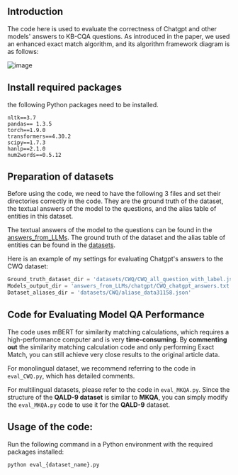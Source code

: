 ## Introduction
The code here is used to evaluate the correctness of Chatgpt and other models' answers to KB-CQA questions. As introduced in the paper, we used an enhanced exact match algorithm, and its algorithm framework diagram is as follows:

![image](https://github.com/tan92hl/Complex-Question-Answering-Evaluation-of-GPT-family/assets/47051778/2598d6ce-fe2d-430d-ae30-ba5be3dd87a6)


## Install required packages

the following Python packages need to be installed.

```
nltk==3.7
pandas== 1.3.5
torch==1.9.0
transformers==4.30.2
scipy==1.7.3
hanlp==2.1.0
num2words==0.5.12
```

## Preparation of datasets

Before using the code, we need to have the following 3 files and set their directories correctly in the code. They are the ground truth of the dataset, the textual answers of the model to the questions, and the alias table of entities in this dataset.

The textual answers of the model to the questions can be found in the [answers_from_LLMs](answers_from_LLMs). The ground truth of the dataset and the alias table of entities can be found in the [datasets](datasets). 

Here is an example of my settings for evaluating Chatgpt's answers to the CWQ dataset:

``` python
Ground_truth_dataset_dir = 'datasets/CWQ/CWQ_all_question_with_label.json'
Models_output_dir = 'answers_from_LLMs/chatgpt/CWQ_chatgpt_answers.txt'
Dataset_aliases_dir = 'datasets/CWQ/aliase_data31158.json'
```

## Code for Evaluating Model QA Performance

The code uses mBERT for similarity matching calculations, which requires a high-performance computer and is very **time-consuming**. By **commenting out** the similarity matching calculation code and only performing Exact Match, you can still achieve very close results to the original article data.

For monolingual dataset, we recommend referring to the code in `eval_CWQ.py`, which has detailed comments. 

For multilingual datasets, please refer to the code in `eval_MKQA.py`. Since the structure of the **QALD-9 dataset** is similar to **MKQA**, you can simply modify the `eval_MKQA.py` code to use it for the **QALD-9** dataset.

## Usage of the code: 

Run the following command in a Python environment with the required packages installed:

``` python
python eval_{dataset_name}.py
```
